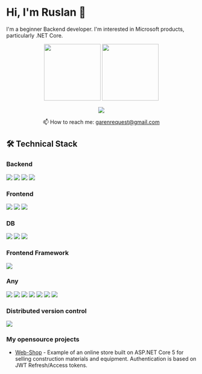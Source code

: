 # Hi, I'm Ruslan 👋
I'm a beginner Backend developer. I'm interested in Microsoft products, particularly .NET Core.

<p align='center'>
   <a href="https://github-readme-stats.vercel.app/api?username=BanCSty&show_icons=true&count_private=true">
     <img height=150 src="https://github-readme-stats.vercel.app/api?username=BanCSty&show_icons=true&count_private=true"/></a>
   <a href="https://github.com/BanCSty/github-readme-stats">
     <img height=150 src="https://github-readme-stats.vercel.app/api/top-langs/?username=BanCSty&layout=compact"/></a>
</p>

<p align='center'>
   <a href="https://www.codewars.com/users/BlackMamon">
       <img src="https://img.shields.io/badge/Codewars-red.svg?&style=for-the-badge&logo=codewars&logoColor=white"/>
   </a>
<p align='center'>
   📫 How to reach me: <a href='mailto:garenrequest@gmail.com'>garenrequest@gmail.com</a>
</p>

## 🛠 Technical Stack

### Backend

<p> 
       <img src="https://img.shields.io/badge/-purple?logo=C%23"/>
       <img src="https://img.shields.io/badge/Entity%20Framework%20Core-purple?logo=.NET"/>
       <img src="https://img.shields.io/badge/ASP%20.NET%20Core-purple"/>  
       <img src="https://img.shields.io/badge/IdentityServer4-purple"/>  
</p>

### Frontend
<p>
       <img src="https://img.shields.io/badge/HTML-red?logo=HTML"/>
       <img src="https://img.shields.io/badge/CSS-blue?logo=CSS"/>
       <img src="https://img.shields.io/badge/Razor Page-oranges"/>  
</p>

### DB
<p>
       <img src="https://img.shields.io/badge/MySQL-white?logo=MySQL"/>
       <img src="https://img.shields.io/badge/PostgreSQL-white?logo=PostgreSQL"/>
       <img src="https://img.shields.io/badge/MongoDB-white?logo=MongoDB"/>  
</p>

### Frontend Framework
<p>
       <img src="https://img.shields.io/badge/Angular-red?logo=Angular"/>
</p>

### Any
<p>
       <img src="https://img.shields.io/badge/JWT%20Refresh%20Token-black?logo=JWT"/>
       <img src="https://img.shields.io/badge/gRPC-black?logo=gRPC"/>
       <img src="https://img.shields.io/badge/DI-black"/>  
       <img src="https://img.shields.io/badge/HTTP 1.0-black"/>  
       <img src="https://img.shields.io/badge/HTTP 2.0-black"/>  
       <img src="https://img.shields.io/badge/HTTPS 2.0-black"/>  
       <img src="https://img.shields.io/badge/Mupping-black"/>  
</p>

### Distributed version control
<p>
       <img src="https://img.shields.io/badge/Git-orange?logo=git"/>  
</p>

### My opensource projects
*   [Web-Shop](https://github.com/BanCSty/WebApplication) - Example of an online store built on ASP.NET Core 5 for selling construction materials and equipment. Authentication is based on JWT Refresh/Access tokens.
